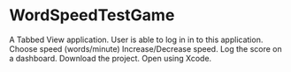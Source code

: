 # WordSpeedTestGame
A Tabbed View application. 
User is able to log in in to this application. 
Choose speed (words/minute)
Increase/Decrease speed. 
Log the score on a dashboard. 
Download the project.
Open using Xcode.

